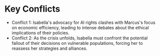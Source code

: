 # Key Conflicts
- Conflict 1: Isabella's advocacy for AI rights clashes with Marcus's focus on economic efficiency, leading to intense debates about the ethical implications of their policies.
- Conflict 2: As the crisis unfolds, Isabella must confront the potential fallout of their decisions on vulnerable populations, forcing her to reassess her strategies and alliances.
